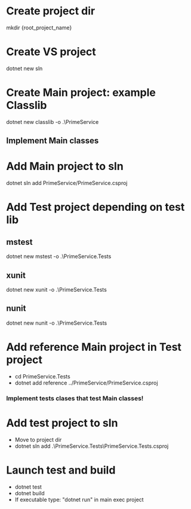 # Create project dir
mkdir {root_project_name}

# Create VS project
dotnet new sln

# Create Main project: example Classlib
dotnet new classlib -o .\PrimeService
## Implement Main classes

# Add Main project to sln
dotnet sln add PrimeService/PrimeService.csproj

# Add Test project depending on test lib
## mstest
dotnet new mstest -o .\PrimeService.Tests
## xunit
dotnet new xunit -o .\PrimeService.Tests
## nunit
dotnet new nunit -o .\PrimeService.Tests

# Add reference Main project in Test project
- cd PrimeService.Tests
- dotnet add reference ../PrimeService/PrimeService.csproj

### Implement tests clases that test Main classes!

# Add test project to sln
- Move to project dir
- dotnet sln add .\PrimeService.Tests\PrimeService.Tests.csproj

# Launch test and build
- dotnet test
- dotnet build
- If executable type: "dotnet run" in main exec project

